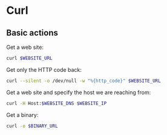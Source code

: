 # Curl

## Basic actions

Get a web site:

```bash
curl $WEBSITE_URL
```

Get only the HTTP code back:

```bash
curl --silent -o /dev/null -w "%{http_code}" $WEBSITE_URL
```

Get a web site and specify the host we are reaching from:

```bash
curl -H Host:$WEBSITE_DNS $WEBSITE_IP
```

Get a binary:

```bash
curl -o $BINARY_URL
```

